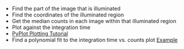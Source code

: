 - Find the part of the image that is illuminated
- Find the coordinates of the illuminated region
- Get the median counts in each image within that illuminated region
- Plot against the integration time
- [PyPlot Plotting Tutorial](http://matplotlib.org/users/pyplot_tutorial.html)
- Find a polynomial fit to the integration time vs. counts plot [Example](https://sites.google.com/site/scienceuprising/tools/useful-python-scripts/matplotlib/using-numpy-s-polyfit-in-combination-with-matplotlib-to-fit-data-points)
